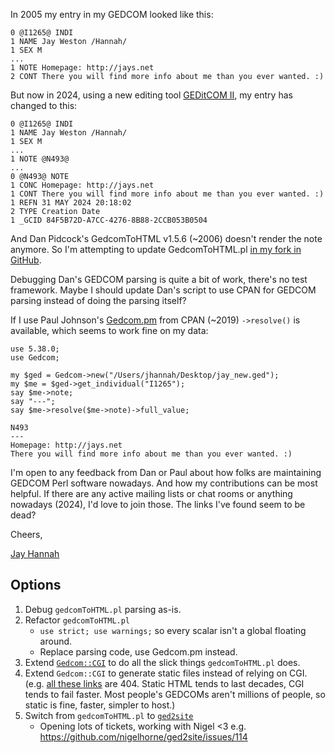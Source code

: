 In 2005 my entry in my GEDCOM looked like this:

    0 @I1265@ INDI
    1 NAME Jay Weston /Hannah/
    1 SEX M
    ...
    1 NOTE Homepage: http://jays.net
    2 CONT There you will find more info about me than you ever wanted. :)

But now in 2024, using a new editing tool [GEDitCOM II](https://geditcom.com/GCFeat.html), my entry has changed to this:

    0 @I1265@ INDI
    1 NAME Jay Weston /Hannah/
    1 SEX M
    ...
    1 NOTE @N493@
    ...
    0 @N493@ NOTE
    1 CONC Homepage: http://jays.net
    1 CONT There you will find more info about me than you ever wanted. :)
    1 REFN 31 MAY 2024 20:18:02
    2 TYPE Creation Date
    1 _GCID 84F5B72D-A7CC-4276-8B88-2CCB053B0504

And Dan Pidcock's GedcomToHTML v1.5.6 (~2006) doesn't render the note anymore. So I'm attempting to update GedcomToHTML.pl [in my fork in GitHub](https://github.com/jhannah/gedcomtohtml).

Debugging Dan's GEDCOM parsing is quite a bit of work, there's no test framework. Maybe I should update Dan's script to use CPAN for GEDCOM parsing instead of doing the parsing itself?

If I use Paul Johnson's [Gedcom.pm](https://github.com/pjcj/Gedcom.pm) from CPAN (~2019) `->resolve()` is available, which seems to work fine on my data:

    use 5.38.0;
    use Gedcom;

    my $ged = Gedcom->new("/Users/jhannah/Desktop/jay_new.ged");
    my $me = $ged->get_individual("I1265");
    say $me->note;
    say "---";
    say $me->resolve($me->note)->full_value;

    N493
    ---
    Homepage: http://jays.net
    There you will find more info about me than you ever wanted. :)

I'm open to any feedback from Dan or Paul about how folks are maintaining GEDCOM Perl software nowadays. And how my contributions can be most helpful. If there are any active mailing lists or chat rooms or anything nowadays (2024), I'd love to join those. The links I've found seem to be dead?

Cheers,

[Jay Hannah](http://jays.net/genealogy)


## Options

1. Debug `gedcomToHTML.pl` parsing as-is.
2. Refactor `gedcomToHTML.pl`
   - `use strict; use warnings;` so every scalar isn't a global floating around.
   - Replace parsing code, use Gedcom.pm instead.
3. Extend [`Gedcom::CGI`](https://github.com/pjcj/Gedcom.pm/blob/master/lib/Gedcom/CGI.pm#L86-L122) to do all the slick things `gedcomToHTML.pl` does.
4. Extend `Gedcom::CGI` to generate static files instead of relying on CGI. (e.g. [all these links](https://pjcj.net/genealogy.html) are 404.
   Static HTML tends to last decades, CGI tends to fail faster. Most people's GEDCOMs aren't millions of people, so static is fine, faster, simpler to host.)
5. Switch from `gedcomToHTML.pl` to [`ged2site`](https://github.com/nigelhorne/ged2site)
   - Opening lots of tickets, working with Nigel <3 e.g. https://github.com/nigelhorne/ged2site/issues/114
